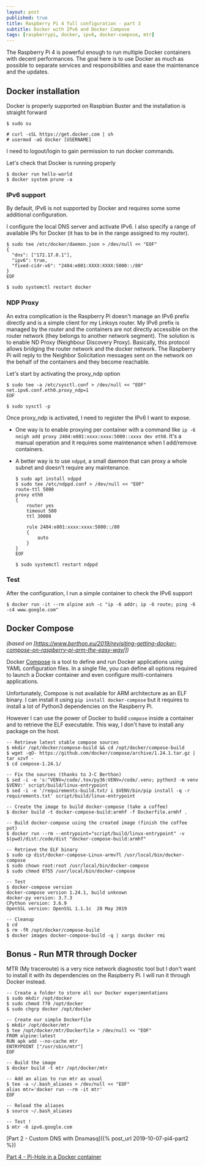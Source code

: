 ```yaml
---
layout: post
published: true
title: Raspberry Pi 4 full configuration - part 3
subtitle: Docker with IPv6 and Docker Compose
tags: [raspberrypi, docker, ipv6, docker-compose, mtr]
---
```


The Raspberry Pi 4 is powerful enough to run multiple Docker containers with decent performances. The goal here is to use Docker as much as possible to separate services and responsibilities and ease the maintenance and the updates.

## Docker installation

Docker is properly supported on Raspbian Buster and the installation is straight forward

```console
$ sudo su

# curl -sSL https://get.docker.com | sh
# usermod -aG docker [USERNAME]
```

I need to logout/login to gain permission to run docker commands.

Let's check that Docker is running properly

```console
$ docker run hello-world
$ docker system prune -a
```

### IPv6 support

By default, IPv6 is not supported by Docker and requires some some additional configuration.

I configure the local DNS server and activate IPv6. I also specify a range of available IPs for Docker (it has to be in the range assigned to my router).
```console
$ sudo tee /etc/docker/daemon.json > /dev/null << "EOF"
{
  "dns": ["172.17.0.1"],
  "ipv6": true,
  "fixed-cidr-v6": "2404:e801:XXXX:XXXX:5000::/80"
}
EOF

$ sudo systemctl restart docker
```

### NDP Proxy

An  extra complication is the Raspberry Pi doesn't manage an IPv6 prefix directly and is a simple client for my Linksys router. My IPv6 prefix is managed by the router and the containers are not directly accessible on the router network (they belongs to another network segment).
The solution is to enable ND Proxy (Neighbour Discovery Proxy). Basically, this protocol allows bridging the router network and the docker network. The Raspberry Pi will reply to the Neighbor Solicitation messages sent on the network on the behalf of the containers and they become reachable.

Let's start by activating the proxy_ndp option
```console
$ sudo tee -a /etc/sysctl.conf > /dev/null << "EOF"
net.ipv6.conf.eth0.proxy_ndp=1
EOF

$ sudo sysctl -p
```

Once proxy_ndp is activated, I need to register the IPv6 I want to expose. 

- One way is to enable proxying per container with a command like `ip -6 neigh add proxy 2404:e801:xxxx:xxxx:5000::xxxx dev eth0`. It's a manual operation and it requires some maintenance when I add/remove containers.
- A better way is to use `ndppd`, a small daemon that can proxy a whole subnet and doesn't require any maintenance.

  ```console
  $ sudo apt install ndppd
  $ sudo tee /etc/ndppd.conf > /dev/null << "EOF"
  route-ttl 5000
  proxy eth0
  {
      router yes
      timeout 500
      ttl 30000
  
      rule 2404:e801:xxxx:xxxx:5000::/80
      {
          auto
      }
  }
  EOF
  
  $ sudo systemctl restart ndppd
  ```

### Test

After the configuration, I run a simple container to check the IPv6 support

```console
$ docker run -it --rm alpine ash -c "ip -6 addr; ip -6 route; ping -6 -c4 www.google.com"
```

## Docker Compose

*(based on [https://www.berthon.eu/2019/revisiting-getting-docker-compose-on-raspberry-pi-arm-the-easy-way/])*

Docker [Compose](https://github.com/docker/compose) is a tool to define and run Docker applications using YAML configuration files. In a single file, you can define all options required to launch a Docker container and even configure multi-containers applications.

Unfortunately, Compose is not available for ARM architecture as an ELF binary. I can install it using `pip install docker-compose` but it requires to install a lot of Python3 dependencies on the Raspberry Pi.

However I can use the power of Docker to build `compose` inside a container and to retrieve the ELF executable. This way, I don't have to install any package on the host.

```console
-- Retrieve latest stable compose sources
$ mkdir /opt/docker/compose-build && cd /opt/docker/compose-build
$ wget -qO- https://github.com/docker/compose/archive/1.24.1.tar.gz | tar xzvf -
$ cd compose-1.24.1/

-- Fix the sources (thanks to J-C Berthon)
$ sed -i -e 's:^VENV=/code/.tox/py36:VENV=/code/.venv; python3 -m venv $VENV:' script/build/linux-entrypoint
$ sed -i -e '/requirements-build.txt/ i $VENV/bin/pip install -q -r requirements.txt' script/build/linux-entrypoint

-- Create the image to build docker-compose (take a coffee)
$ docker build -t docker-compose-build:armhf -f Dockerfile.armhf .

-- Build docker-compose using the created image (finish the coffee pot)
$ docker run --rm --entrypoint="script/build/linux-entrypoint" -v $(pwd)/dist:/code/dist "docker-compose-build:armhf"

-- Retrieve the ELF binary
$ sudo cp dist/docker-compose-Linux-armv7l /usr/local/bin/docker-compose
$ sudo chown root:root /usr/local/bin/docker-compose
$ sudo chmod 0755 /usr/local/bin/docker-compose

-- Test
$ docker-compose version
docker-compose version 1.24.1, build unknown
docker-py version: 3.7.3
CPython version: 3.6.9
OpenSSL version: OpenSSL 1.1.1c  28 May 2019

-- Cleanup
$ cd
$ rm -fR /opt/docker/compose-build
$ docker images docker-compose-build -q | xargs docker rmi
```

## Bonus - Run MTR through Docker

MTR (My traceroute) is a very nice network diagnostic tool but I don't want to install it with its dependencies on the Raspberry Pi. I will run it through Docker instead.

```console
-- Create a folder to store all our Docker experimentations
$ sudo mkdir /opt/docker
$ sudo chmod 770 /opt/docker
$ sudo chgrp docker /opt/docker

-- Create our simple Dockerfile
$ mkdir /opt/docker/mtr
$ tee /opt/docker/mtr/Dockerfile > /dev/null << "EOF"
FROM alpine:latest
RUN apk add --no-cache mtr
ENTRYPOINT ["/usr/sbin/mtr"]
EOF

-- Build the image
$ docker build -t mtr /opt/docker/mtr

-- Add an alias to run mtr as usual
$ tee -a ~/.bash_aliases > /dev/null << "EOF"
alias mtr='docker run --rm -it mtr'
EOF

-- Reload the aliases
$ source ~/.bash_aliases

-- Test !
$ mtr -6 ipv6.google.com
```

[Part 2 - Custom DNS with Dnsmasq]({% post_url 2019-10-07-pi4-part2 %})

[Part 4 - Pi-Hole in a Docker container](#)